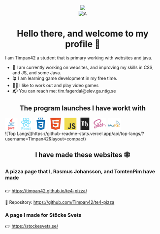 <div id="header" align="center">
  <img src="https://media.giphy.com/media/v1.Y2lkPTc5MGI3NjExcHgyZHhqcmJsMG0zdnpsdm5xZnVrajY5cm9hMXg1ZmplenZ3d2gwcyZlcD12MV9pbnRlcm5hbF9naWZfYnlfaWQmY3Q9cw/gjrYDwbjnK8x36xZIO/giphy.gif" width="100"/>
</div>

<div align="center">
 <img src="https://komarev.com/ghpvc/?username=Timpan42&style=flat-square&color=blue" alt="A "/>
</div>
<div >
  <h1 align="center">
    Hello there, and welcome to my profile 👋
  </h1>

  <p>
    I am Timpan42 a student that is primary working with websites and java.
  </p>
  <ul>
    <li>🔭 I am currently working on websites, and improving my skills in CSS, and JS, and some Java.</li>
    <li>🪴 I am learning game development in my free time.</li>
    <li>🏃‍♂️ I like to work out and play video games</li>
    <li>📬 You can reach me: tim.fagerdal@elev.ga.ntig.se</li>
  </ul>
</div>


<div >
  <h2 align="center">
    The program launches I have workt with
  </h2>
  <div>
  <img src="https://github.com/devicons/devicon/blob/master/icons/java/java-original-wordmark.svg" title="Java" alt="Java" width="40" height="40"/>&nbsp;
  <img src="https://github.com/devicons/devicon/blob/master/icons/react/react-original-wordmark.svg" title="React" alt="React" width="40" height="40"/>&nbsp;
  <img src="https://github.com/devicons/devicon/blob/master/icons/css3/css3-plain-wordmark.svg"  title="CSS3" alt="CSS" width="40" height="40"/>&nbsp;
  <img src="https://github.com/devicons/devicon/blob/master/icons/html5/html5-original.svg" title="HTML5" alt="HTML5" width="40" height="40"/>&nbsp;
  <img src="https://github.com/devicons/devicon/blob/master/icons/javascript/javascript-original.svg" title="JavaScript" alt="JavaScript" width="40" height="40"/>&nbsp;
  <img src="https://github.com/devicons/devicon/blob/master/icons/eleventy/eleventy-original.svg" title="11ty"  alt="11ty" width="40" height="40"/>&nbsp;
  <img src="https://github.com/devicons/devicon/blob/master/icons/sass/sass-original.svg" title="Sass"  alt="Sass" width="40" height="40"/>&nbsp;
  <img src="https://github.com/devicons/devicon/blob/master/icons/mysql/mysql-original-wordmark.svg" title="MySQL"  alt="MySQL" width="40" height="40"/>&nbsp;
</div>
![Top Langs](https://github-readme-stats.vercel.app/api/top-langs/?username=Timpan42&layout=compact)
</div>


<div>
  <h2 align="center">
    I have made these websites 🕸
  </h2>
  <h3>
    A pizza page that I, 
    <a herf="https://github.com/RasmusJohansson04">Rasmus Johansson</a>, and 
    <a herf="https://github.com/TomtenPim">
    TomtenPim 
    </a>
    have made
 </h3>
 
</div>

###  
👉 https://timpan42.github.io/te4-pizza/

🤖 Repository: https://github.com/Timpan42/te4-pizza 

### A page I made for Stöcke Svets 
👉 https://stockesvets.se/

<!--
**Timpan42/Timpan42** is a ✨ _special_ ✨ repository because its `README.md` (this file) appears on your GitHub profile.

Here are some ideas to get you started:

- 🔭 I’m currently working on ...
- 🌱 I’m currently learning ...
- 👯 I’m looking to collaborate on ...
- 🤔 I’m looking for help with ...
- 💬 Ask me about ...
- 📫 How to reach me: ...
- 😄 Pronouns: ...
- ⚡ Fun fact: ...
-->

